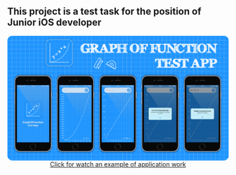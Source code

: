 ## This project is a test task for the position of Junior iOS developer

<img src="https://github.com/IvanStebletsov/GraphOfFunctionTestApp/blob/master/raw/GraphOfFunctionTestReadmePic.png" align="center">

<div align="center"><a href="https://youtu.be/wKvsNBCjQL4" align = "center">Click for watch an example of application work</a></div>
